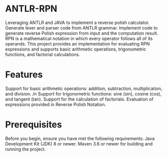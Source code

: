 # ANTLR-RPN
Leveraging ANTLR and JAVA to implement a reverse polish calculator. Generate lexer and parser code from ANTLR grammar. Implement code to generate reverse Polish expression from input and the computation result. RPN is a mathematical notation in which every operator follows all of its operands. This project provides an implementation for evaluating RPN expressions and supports basic arithmetic operations, trigonometric functions, and factorial calculations.

# Features
Support for basic arithmetic operations: addition, subtraction, multiplication, and division. /n
Support for trigonometric functions: sine (sin), cosine (cos), and tangent (tan).
Support for the calculation of factorials.
Evaluation of expressions provided in Reverse Polish Notation.

# Prerequisites
Before you begin, ensure you have met the following requirements:
Java Development Kit (JDK) 8 or newer.
Maven 3.6 or newer for building and running the project.

